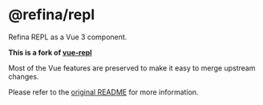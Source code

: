 # @refina/repl

Refina REPL as a Vue 3 component.

**This is a fork of [vue-repl](https://github.com/vuejs/repl)**

Most of the Vue features are preserved to make it easy to merge upstream changes.

Please refer to the [original README](https://github.com/vuejs/repl/blob/main/README.md) for more information.
